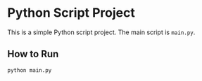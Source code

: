 # Python Script Project

This is a simple Python script project. The main script is `main.py`.

## How to Run

```
python main.py
```
